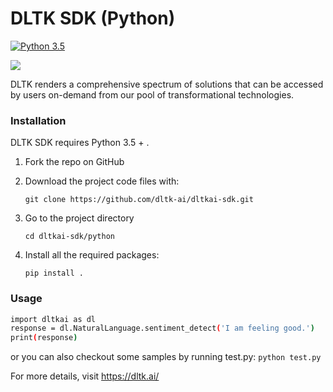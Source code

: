 # DLTK SDK (Python)
[![Python 3.5](https://img.shields.io/badge/python-3.5-blue.svg)](https://www.python.org/downloads/release/python-350/)


[![](https://github.com/dltk-ai/dltkai-sdk/blob/master/python/dltk.png)](https://dltk.ai/)

DLTK renders a comprehensive spectrum of solutions that can be accessed by users on-demand from our pool of transformational technologies.

### Installation

DLTK SDK requires Python 3.5 + .

1. Fork the repo on GitHub
2. Download the project code files with:

   ```git clone https://github.com/dltk-ai/dltkai-sdk.git```

3. Go to the project directory

   ```cd dltkai-sdk/python```
   
4. Install all the required packages:

   ```pip install .```

### Usage
```sh
import dltkai as dl
response = dl.NaturalLanguage.sentiment_detect('I am feeling good.')
print(response)
```

or you can also checkout some samples by running test.py:
```python test.py```

For more details, visit https://dltk.ai/
